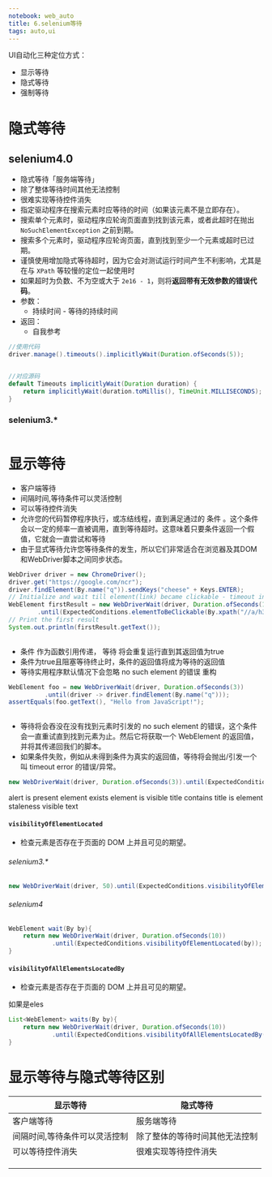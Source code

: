 ```yaml
---
notebook: web_auto
title: 6.selenium等待
tags: auto,ui
---
```

UI自动化三种定位方式：
- 显示等待
- 隐式等待
- 强制等待

# 隐式等待
## selenium4.0


- 隐式等待「服务端等待」
- 除了整体等待时间其他无法控制
- 很难实现等待控件消失
- 指定驱动程序在搜索元素时应等待的时间（如果该元素不是立即存在）。
- 搜索单个元素时，驱动程序应轮询页面直到找到该元素，或者此超时在抛出 `NoSuchElementException` 之前到期。
- 搜索多个元素时，驱动程序应轮询页面，直到找到至少一个元素或超时已过期。
- 谨慎使用增加隐式等待超时，因为它会对测试运行时间产生不利影响，尤其是在与 `XPath` 等较慢的定位一起使用时
- 如果超时为负数、不为空或大于 `2e16 - 1`，则将**返回带有无效参数的错误代码**。
- 参数：
    - 持续时间 - 等待的持续时间
- 返回：
    - 自我参考
```java
//使用代码
driver.manage().timeouts().implicitlyWait(Duration.ofSeconds(5));


//对应源码
default Timeouts implicitlyWait(Duration duration) {
    return implicitlyWait(duration.toMillis(), TimeUnit.MILLISECONDS);
}


```
### selenium3.*
```java

```

# 显示等待
- 客户端等待
- 间隔时间,等待条件可以灵活控制
- 可以等待控件消失
- 允许您的代码暂停程序执行，或冻结线程，直到满足通过的 条件 。这个条件会以一定的频率一直被调用，直到等待超时。这意味着只要条件返回一个假值，它就会一直尝试和等待
- 由于显式等待允许您等待条件的发生，所以它们非常适合在浏览器及其DOM和WebDriver脚本之间同步状态。

```java
WebDriver driver = new ChromeDriver();
driver.get("https://google.com/ncr");
driver.findElement(By.name("q")).sendKeys("cheese" + Keys.ENTER);
// Initialize and wait till element(link) became clickable - timeout in 10 seconds
WebElement firstResult = new WebDriverWait(driver, Duration.ofSeconds(10))
        .until(ExpectedConditions.elementToBeClickable(By.xpath("//a/h3")));
// Print the first result
System.out.println(firstResult.getText());
  
```
- 条件 作为函数引用传递， 等待 将会重复运行直到其返回值为true
- 条件为true且阻塞等待终止时，条件的返回值将成为等待的返回值
- 等待实用程序默认情况下会忽略 no such element 的错误
重构
```java
WebElement foo = new WebDriverWait(driver, Duration.ofSeconds(3))
          .until(driver -> driver.findElement(By.name("q")));
assertEquals(foo.getText(), "Hello from JavaScript!");         
  
```
- 等待将会吞没在没有找到元素时引发的 no such element 的错误，这个条件会一直重试直到找到元素为止。然后它将获取一个 WebElement 的返回值，并将其传递回我们的脚本。
- 如果条件失败，例如从未得到条件为真实的返回值，等待将会抛出/引发一个叫 timeout error 的错误/异常。

```java
new WebDriverWait(driver, Duration.ofSeconds(3)).until(ExpectedConditions.elementToBeClickable(By.xpath("//a/h3")));

```
alert is present
element exists
element is visible
title contains
title is
element staleness
visible text


#### `visibilityOfElementLocated`
- 检查元素是否存在于页面的 DOM 上并且可见的期望。
###### selenium3.*
```java
new WebDriverWait(driver, 50).until(ExpectedConditions.visibilityOfElementLocated(by));

```
######  selenium4
```java
WebElement wait(By by){
    return new WebDriverWait(driver, Duration.ofSeconds(10))
            .until(ExpectedConditions.visibilityOfElementLocated(by));
}
```
#### `visibilityOfAllElementsLocatedBy`
- 检查元素是否存在于页面的 DOM 上并且可见的期望。

如果是eles
```java 
List<WebElement> waits(By by){
    return new WebDriverWait(driver, Duration.ofSeconds(10))
            .until(ExpectedConditions.visibilityOfAllElementsLocatedBy(by));
}
```


# 显示等待与隐式等待区别
|显示等待|隐式等待|
|---|---|
|客户端等待|服务端等待|
|间隔时间,等待条件可以灵活控制|除了整体的等待时间其他无法控制|
|可以等待控件消失|很难实现等待控件消失|
|||
|||
|||